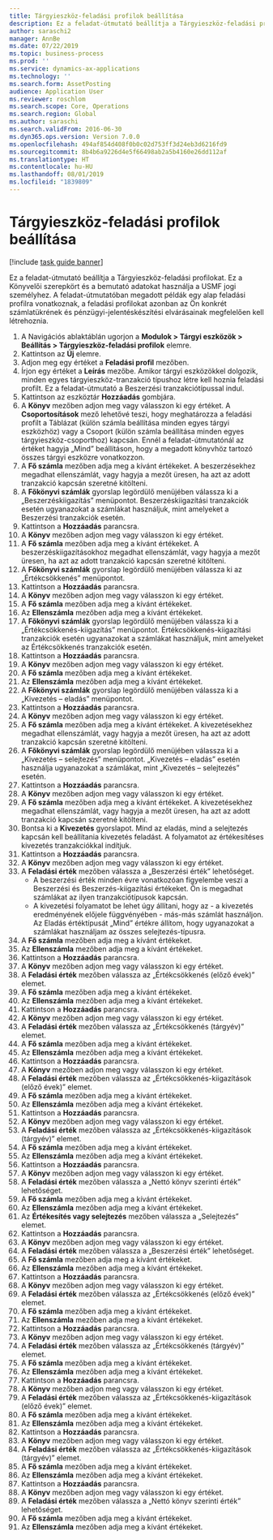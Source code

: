 ```yaml
---
title: Tárgyieszköz-feladási profilok beállítása
description: Ez a feladat-útmutató beállítja a Tárgyieszköz-feladási profilokat.
author: saraschi2
manager: AnnBe
ms.date: 07/22/2019
ms.topic: business-process
ms.prod: ''
ms.service: dynamics-ax-applications
ms.technology: ''
ms.search.form: AssetPosting
audience: Application User
ms.reviewer: roschlom
ms.search.scope: Core, Operations
ms.search.region: Global
ms.author: saraschi
ms.search.validFrom: 2016-06-30
ms.dyn365.ops.version: Version 7.0.0
ms.openlocfilehash: 494af854d408f0b0c02d753ff3d24eb3d6216fd9
ms.sourcegitcommit: 8b4b6a9226d4e5f66498ab2a5b4160e26dd112af
ms.translationtype: HT
ms.contentlocale: hu-HU
ms.lasthandoff: 08/01/2019
ms.locfileid: "1839809"
---
```

# <a name="set-up-fixed-asset-posting-profiles"></a>Tárgyieszköz-feladási profilok beállítása

[!include [task guide banner](../../includes/task-guide-banner.md)]

Ez a feladat-útmutató beállítja a Tárgyieszköz-feladási profilokat.  Ez a Könyvelői szerepkört és a bemutató adatokat használja a USMF jogi személyhez.  A feladat-útmutatóban megadott példák egy alap feladási profilra vonatkoznak, a feladási profilokat azonban az Ön konkrét számlatükrének és pénzügyi-jelentéskészítési elvárásainak megfelelően kell létrehoznia.

1. A Navigációs ablaktáblán ugorjon a **Modulok > Tárgyi eszközök > Beállítás > Tárgyieszköz-feladási profilok** elemre.
2. Kattintson az **Új** elemre.
3. Adjon meg egy értéket a **Feladási profil** mezőben.
4. Írjon egy értéket a **Leírás** mezőbe. Amikor tárgyi eszközökkel dolgozik, minden egyes tárgyieszköz-tranzakció típushoz létre kell hoznia feladási profilt. Ez a feladat-útmutató a Beszerzési tranzakciótípussal indul.  
5. Kattintson az eszköztár **Hozzáadás** gombjára.
6. A **Könyv** mezőben adjon meg vagy válasszon ki egy értéket. A **Csoportosítások** mező lehetővé teszi, hogy meghatározza a feladási profilt a Táblázat (külön számla beállítása minden egyes tárgyi eszközhöz) vagy a Csoport (külön számla beállítása minden egyes tárgyieszköz-csoporthoz) kapcsán. Ennél a feladat-útmutatónál az értéket hagyja „Mind” beállításon, hogy a megadott könyvhöz tartozó összes tárgyi eszközre vonatkozzon.  
7. A **Fő számla** mezőben adja meg a kívánt értékeket. A beszerzésekhez megadhat ellenszámlát, vagy hagyja a mezőt üresen, ha azt az adott tranzakció kapcsán szeretné kitölteni.    
8. A **Főkönyvi számlák** gyorslap legördülő menüjében válassza ki a „Beszerzéskiigazítás” menüpontot. Beszerzéskiigazítási tranzakciók esetén ugyanazokat a számlákat használjuk, mint amelyeket a Beszerzési tranzakciók esetén.  
9. Kattintson a **Hozzáadás** parancsra.
10. A **Könyv** mezőben adjon meg vagy válasszon ki egy értéket.
11. A **Fő számla** mezőben adja meg a kívánt értékeket. A beszerzéskiigazításokhoz megadhat ellenszámlát, vagy hagyja a mezőt üresen, ha azt az adott tranzakció kapcsán szeretné kitölteni.    
12. A **Főkönyvi számlák** gyorslap legördülő menüjében válassza ki az „Értékcsökkenés” menüpontot.
13. Kattintson a **Hozzáadás** parancsra.
14. A **Könyv** mezőben adjon meg vagy válasszon ki egy értéket.
15. A **Fő számla** mezőben adja meg a kívánt értékeket.
16. Az **Ellenszámla** mezőben adja meg a kívánt értékeket.
17. A **Főkönyvi számlák** gyorslap legördülő menüjében válassza ki a „Értékcsökkenés-kiigazítás” menüpontot. Értékcsökkenés-kiigazítási tranzakciók esetén ugyanazokat a számlákat használjuk, mint amelyeket az Értékcsökkenés tranzakciók esetén.  
18. Kattintson a **Hozzáadás** parancsra.
19. A **Könyv** mezőben adjon meg vagy válasszon ki egy értéket.
20. A **Fő számla** mezőben adja meg a kívánt értékeket.
21. Az **Ellenszámla** mezőben adja meg a kívánt értékeket.
22. A **Főkönyvi számlák** gyorslap legördülő menüjében válassza ki a „Kivezetés – eladás” menüpontot.
23. Kattintson a **Hozzáadás** parancsra.
24. A **Könyv** mezőben adjon meg vagy válasszon ki egy értéket.
25. A **Fő számla** mezőben adja meg a kívánt értékeket. A kivezetésekhez megadhat ellenszámlát, vagy hagyja a mezőt üresen, ha azt az adott tranzakció kapcsán szeretné kitölteni.  
26. A **Főkönyvi számlák** gyorslap legördülő menüjében válassza ki a „Kivezetés – selejtezés” menüpontot. „Kivezetés – eladás” esetén használja ugyanazokat a számlákat, mint „Kivezetés – selejtezés” esetén.  
27. Kattintson a **Hozzáadás** parancsra.
28. A **Könyv** mezőben adjon meg vagy válasszon ki egy értéket.
29. A **Fő számla** mezőben adja meg a kívánt értékeket. A kivezetésekhez megadhat ellenszámlát, vagy hagyja a mezőt üresen, ha azt az adott tranzakció kapcsán szeretné kitölteni.  
30. Bontsa ki a **Kivezetés** gyorslapot. Mind az eladás, mind a selejtezés kapcsán kell beállítania kivezetés feladást.  A folyamatot az értékesítéses kivezetés tranzakciókkal indítjuk.  
31. Kattintson a **Hozzáadás** parancsra.
32. A **Könyv** mezőben adjon meg vagy válasszon ki egy értéket.
33. A **Feladási érték** mezőben válassza a „Beszerzési érték” lehetőséget.
    * A beszerzési érték minden évre vonatkozóan figyelembe veszi a Beszerzési és Beszerzés-kiigazítási értékeket. Ön is megadhat számlákat az ilyen tranzakciótípusok kapcsán.  
    * A kivezetési folyamatot be lehet úgy állítani, hogy az - a kivezetés eredményének előjele függvényében - más-más számlát használjon. Az Eladás értéktípusát „Mind” értékre állítom, hogy ugyanazokat a számlákat használjam az összes selejtezés-típusra.  
34. A **Fő számla** mezőben adja meg a kívánt értékeket.
35. Az **Ellenszámla** mezőben adja meg a kívánt értékeket.
36. Kattintson a **Hozzáadás** parancsra.
37. A **Könyv** mezőben adjon meg vagy válasszon ki egy értéket.
38. A **Feladási érték** mezőben válassza az „Értékcsökkenés (előző évek)” elemet.  
38. A **Fő számla** mezőben adja meg a kívánt értékeket.
39. Az **Ellenszámla** mezőben adja meg a kívánt értékeket.
40. Kattintson a **Hozzáadás** parancsra.
41. A **Könyv** mezőben adjon meg vagy válasszon ki egy értéket.
42. A **Feladási érték** mezőben válassza az „Értékcsökkenés (tárgyév)” elemet.
43. A **Fő számla** mezőben adja meg a kívánt értékeket.
44. Az **Ellenszámla** mezőben adja meg a kívánt értékeket.
45. Kattintson a **Hozzáadás** parancsra.
46. A **Könyv** mezőben adjon meg vagy válasszon ki egy értéket.
47. A **Feladási érték** mezőben válassza az „Értékcsökkenés-kiigazítások (előző évek)” elemet.
48. A **Fő számla** mezőben adja meg a kívánt értékeket.
49. Az **Ellenszámla** mezőben adja meg a kívánt értékeket.
50. Kattintson a **Hozzáadás** parancsra.
51. A **Könyv** mezőben adjon meg vagy válasszon ki egy értéket.
52. A **Feladási érték** mezőben válassza az „Értékcsökkenés-kiigazítások (tárgyév)” elemet.
53. A **Fő számla** mezőben adja meg a kívánt értékeket.
54. Az **Ellenszámla** mezőben adja meg a kívánt értékeket.
55. Kattintson a **Hozzáadás** parancsra.
56. A **Könyv** mezőben adjon meg vagy válasszon ki egy értéket.
57. A **Feladási érték** mezőben válassza a „Nettó könyv szerinti érték” lehetőséget.
58. A **Fő számla** mezőben adja meg a kívánt értékeket.
59. Az **Ellenszámla** mezőben adja meg a kívánt értékeket.
60. Az **Értékesítés vagy selejtezés** mezőben válassza a „Selejtezés” elemet.
61. Kattintson a **Hozzáadás** parancsra.
62. A **Könyv** mezőben adjon meg vagy válasszon ki egy értéket.
63. A **Feladási érték** mezőben válassza a „Beszerzési érték” lehetőséget.
64. A **Fő számla** mezőben adja meg a kívánt értékeket.
65. Az **Ellenszámla** mezőben adja meg a kívánt értékeket.
66. Kattintson a **Hozzáadás** parancsra.
67. A **Könyv** mezőben adjon meg vagy válasszon ki egy értéket.
67. A **Feladási érték** mezőben válassza az „Értékcsökkenés (előző évek)” elemet.  
68. A **Fő számla** mezőben adja meg a kívánt értékeket.
69. Az **Ellenszámla** mezőben adja meg a kívánt értékeket.
70. Kattintson a **Hozzáadás** parancsra.
71. A **Könyv** mezőben adjon meg vagy válasszon ki egy értéket.
72. A **Feladási érték** mezőben válassza az „Értékcsökkenés (tárgyév)” elemet.
73. A **Fő számla** mezőben adja meg a kívánt értékeket.
74. Az **Ellenszámla** mezőben adja meg a kívánt értékeket.
75. Kattintson a **Hozzáadás** parancsra.
76. A **Könyv** mezőben adjon meg vagy válasszon ki egy értéket.
77. A **Feladási érték** mezőben válassza az „Értékcsökkenés-kiigazítások (előző évek)” elemet.
78. A **Fő számla** mezőben adja meg a kívánt értékeket.
79. Az **Ellenszámla** mezőben adja meg a kívánt értékeket.
80. Kattintson a **Hozzáadás** parancsra.
81. A **Könyv** mezőben adjon meg vagy válasszon ki egy értéket.
82. A **Feladási érték** mezőben válassza az „Értékcsökkenés-kiigazítások (tárgyév)” elemet.
83. A **Fő számla** mezőben adja meg a kívánt értékeket.
84. Az **Ellenszámla** mezőben adja meg a kívánt értékeket.
85. Kattintson a **Hozzáadás** parancsra.
86. A **Könyv** mezőben adjon meg vagy válasszon ki egy értéket.
87. A **Feladási érték** mezőben válassza a „Nettó könyv szerinti érték” lehetőséget.
88. A **Fő számla** mezőben adja meg a kívánt értékeket.
89. Az **Ellenszámla** mezőben adja meg a kívánt értékeket.

